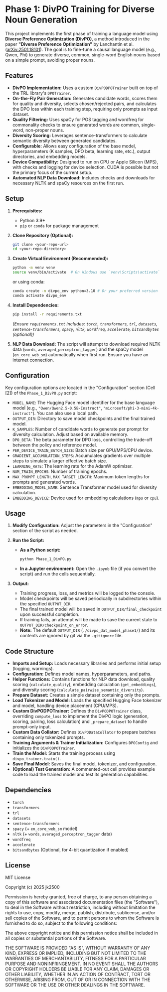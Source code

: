 # Phase 1: DivPO Training for Diverse Noun Generation

This project implements the first phase of training a language model using **Diverse Preference Optimization (DivPO)**, a method introduced in the paper **"Diverse Preference Optimization"** by Lanchantin et al. ([arXiv:2501.18101](https://arxiv.org/abs/2501.18101)). The goal is to fine-tune a causal language model (e.g., Qwen, Phi) to generate diverse, common, single-word English nouns based on a simple prompt, avoiding proper nouns.



## Features

*   **DivPO Implementation:** Uses a custom `DivPODPOTrainer` built on top of the TRL library's `DPOTrainer`.
*   **On-the-Fly Pair Generation:** Generates candidate words, scores them for quality and diversity, selects chosen/rejected pairs, and calculates the DPO loss within each training step, requiring only prompts as input dataset.
*   **Quality Filtering:** Uses spaCy for POS tagging and wordfreq for commonality checks to ensure generated words are common, single-word, non-proper nouns.
*   **Diversity Scoring:** Leverages sentence-transformers to calculate semantic diversity between generated candidates.
*   **Configurable:** Allows easy configuration of the base model, hyperparameters (K samples, DPO beta, learning rate, etc.), output directories, and embedding models.
*   **Device Compatibility:** Designed to run on CPU or Apple Silicon (MPS), with checks and logging for device selection. CUDA is possible but not the primary focus of the current setup.
*   **Automated NLP Data Download:** Includes checks and downloads for necessary NLTK and spaCy resources on the first run.

## Setup

1.  **Prerequisites:**
    *   Python 3.9+
    *   `pip` or `conda` for package management

2.  **Clone Repository (Optional):**
    ```bash
    git clone <your-repo-url>
    cd <your-repo-directory>
    ```

3.  **Create Virtual Environment (Recommended):**
    ```bash
    python -m venv venv
    source venv/bin/activate  # On Windows use `venv\Scripts\activate`
    ```
    or using conda:
    ```bash
    conda create -n divpo_env python=3.10 # Or your preferred version
    conda activate divpo_env
    ```

4.  **Install Dependencies:**
    ```bash
    pip install -r requirements.txt
    ```
    *(Ensure `requirements.txt` includes: `torch`, `transformers`, `trl`, `datasets`, `sentence-transformers`, `spacy`, `nltk`, `wordfreq`, `accelerate`, `bitsandbytes` (optional))*

5.  **NLP Data Download:**
    The script will attempt to download required NLTK data (`words`, `averaged_perceptron_tagger`) and the spaCy model (`en_core_web_sm`) automatically when first run. Ensure you have an internet connection.

## Configuration

Key configuration options are located in the "Configuration" section (Cell [2]) of the `Phase_1_DivPO.py` script:

*   `MODEL_NAME`: The Hugging Face model identifier for the base language model (e.g., `"Qwen/Qwen2.5-0.5B-Instruct"`, `"microsoft/phi-3-mini-4k-instruct"`). You can also use a local path.
*   `OUTPUT_DIR`: Directory to save model checkpoints and the final trained model.
*   `K_SAMPLES`: Number of candidate words to generate per prompt for diversity calculation. Adjust based on available memory.
*   `DPO_BETA`: The beta parameter for DPO loss, controlling the trade-off between the policy and reference model.
*   `PER_DEVICE_TRAIN_BATCH_SIZE`: Batch size per GPU/MPS/CPU device.
*   `GRADIENT_ACCUMULATION_STEPS`: Accumulates gradients over multiple steps to simulate a larger effective batch size.
*   `LEARNING_RATE`: The learning rate for the AdamW optimizer.
*   `NUM_TRAIN_EPOCHS`: Number of training epochs.
*   `MAX_PROMPT_LENGTH`, `MAX_TARGET_LENGTH`: Maximum token lengths for prompts and generated words.
*   `EMBEDDING_MODEL_NAME`: Sentence Transformer model used for diversity calculation.
*   `EMBEDDING_DEVICE`: Device used for embedding calculations (`mps` or `cpu`).

## Usage

1.  **Modify Configuration:** Adjust the parameters in the "Configuration" section of the script as needed.
2.  **Run the Script:**
    *   **As a Python script:**
        ```bash
        python Phase_1_DivPO.py
        ```
    *   **In a Jupyter environment:** Open the `.ipynb` file (if you convert the script) and run the cells sequentially.

3.  **Output:**
    *   Training progress, loss, and metrics will be logged to the console.
    *   Model checkpoints will be saved periodically in subdirectories within the specified `OUTPUT_DIR`.
    *   The final trained model will be saved in `OUTPUT_DIR/final_checkpoint` upon successful completion.
    *   If training fails, an attempt will be made to save the current state to `OUTPUT_DIR/checkpoint_on_error`.
    *   **Note:** The default `OUTPUT_DIR` (`./divpo_dat_model_phase1/`) and its contents are ignored by git via the `.gitignore` file.

## Code Structure

*   **Imports and Setup:** Loads necessary libraries and performs initial setup (logging, warnings).
*   **Configuration:** Defines model names, hyperparameters, and paths.
*   **Helper Functions:** Contains functions for NLP data download, quality scoring (`calculate_quality`), embedding calculation (`get_embeddings`), and diversity scoring (`calculate_pairwise_semantic_diversity`).
*   **Prepare Dataset:** Creates a simple dataset containing only the prompts.
*   **Load Tokenizer and Model:** Loads the specified Hugging Face tokenizer and model, handling device placement (CPU/MPS).
*   **Custom DivPODPOTrainer:** Defines the `DivPODPOTrainer` class, overriding `compute_loss` to implement the DivPO logic (generation, scoring, pairing, loss calculation) and `_prepare_dataset` to handle prompt-only input.
*   **Custom Data Collator:** Defines `DivPODataCollator` to prepare batches containing only tokenized prompts.
*   **Training Arguments & Trainer Initialization:** Configures `DPOConfig` and initializes the `DivPODPOTrainer`.
*   **Train the Model:** Starts the training process using `divpo_trainer.train()`.
*   **Save Final Model:** Saves the final model, tokenizer, and configuration.
*   **(Optional) Test Generation:** A commented-out cell provides example code to load the trained model and test its generation capabilities.

## Dependencies

*   `torch`
*   `transformers`
*   `trl`
*   `datasets`
*   `sentence-transformers`
*   `spacy` (+ `en_core_web_sm` model)
*   `nltk` (+ `words`, `averaged_perceptron_tagger` data)
*   `wordfreq`
*   `accelerate`
*   `bitsandbytes` (Optional, for 4-bit quantization if enabled)

## License

MIT License

Copyright (c) 2025 jk2500

Permission is hereby granted, free of charge, to any person obtaining a copy
of this software and associated documentation files (the "Software"), to deal
in the Software without restriction, including without limitation the rights
to use, copy, modify, merge, publish, distribute, sublicense, and/or sell
copies of the Software, and to permit persons to whom the Software is
furnished to do so, subject to the following conditions:

The above copyright notice and this permission notice shall be included in all
copies or substantial portions of the Software.

THE SOFTWARE IS PROVIDED "AS IS", WITHOUT WARRANTY OF ANY KIND, EXPRESS OR
IMPLIED, INCLUDING BUT NOT LIMITED TO THE WARRANTIES OF MERCHANTABILITY,
FITNESS FOR A PARTICULAR PURPOSE AND NONINFRINGEMENT. IN NO EVENT SHALL THE
AUTHORS OR COPYRIGHT HOLDERS BE LIABLE FOR ANY CLAIM, DAMAGES OR OTHER
LIABILITY, WHETHER IN AN ACTION OF CONTRACT, TORT OR OTHERWISE, ARISING FROM,
OUT OF OR IN CONNECTION WITH THE SOFTWARE OR THE USE OR OTHER DEALINGS IN THE
SOFTWARE. 